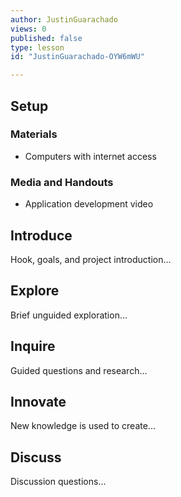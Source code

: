 ```yaml
---
author: JustinGuarachado
views: 0
published: false
type: lesson
id: "JustinGuarachado-OYW6mWU"

---
```


## Setup
### Materials
- Computers with internet access

### Media and Handouts
- Application development video


## Introduce
Hook, goals, and project introduction...

## Explore
Brief unguided exploration...

## Inquire
Guided questions and research...

## Innovate
New knowledge is used to create...

## Discuss
Discussion questions...
